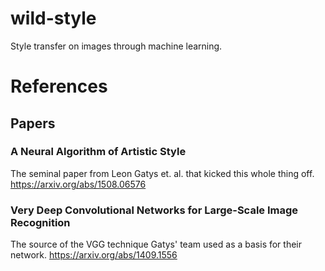 # wild-style
Style transfer on images through machine learning.

# References
## Papers
### A Neural Algorithm of Artistic Style
The seminal paper from Leon Gatys et. al. that kicked this whole thing off.
https://arxiv.org/abs/1508.06576

### Very Deep Convolutional Networks for Large-Scale Image Recognition
The source of the VGG technique Gatys' team used as a basis for their network.
https://arxiv.org/abs/1409.1556
